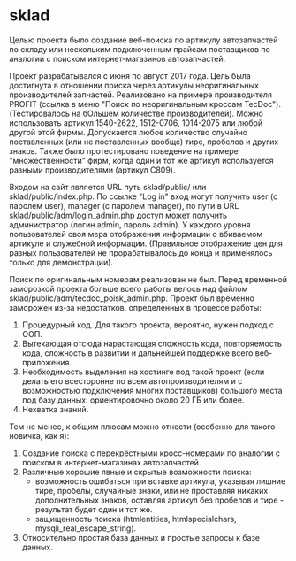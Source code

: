 # sklad
Целью проекта было создание веб-поиска по артикулу автозапчастей по складу или нескольким подключенным прайсам поставщиков по аналогии с поиском интернет-магазинов автозапчастей.

Проект разрабатывался с июня по август 2017 года.
Цель была достигнута в отношении поиска через артикулы неоригинальных производителей запчастей. 
Реализовано на примере производителя PROFIT (ссылка в меню "Поиск по неоригинальным кроссам TecDoc"). (Тестировалось на бОльшем количестве производителей). Можно использовать артикул 1540-2622, 1512-0706, 1014-2075 или любой другой этой фирмы. Допускается любое количество случайно поставленных (или не поставленных вообще) тире, пробелов и других знаков. Также было протестировано поведение на примере "множественности" фирм, когда один и тот же артикул используется разными производителями (артикул C809).

Входом на сайт является URL путь sklad/public/ или sklad/public/index.php.
По ссылке "Log in" вход могут получить user (с паролем user), manager (с паролем manager), по пути в URL sklad/public/adm/login_admin.php доступ может получить администратор (логин admin, пароль admin).
У каждого уровня пользователей своя мера отображения информации о вбиваемом артикуле и служебной информации. (Правильное отображение цен для разных пользователей не прорабатывалось до конца и применялось только для демонстрации).

Поиск по оригинальным номерам реализован не был.
Перед временной заморозкой проекта больше всего работы велось над файлом sklad/public/adm/tecdoc_poisk_admin.php.
Проект был временно заморожен из-за недостатков, определенных в процессе работы:
1. Процедурный код. Для такого проекта, вероятно, нужен подход с ООП.
2. Вытекающая отсюда нарастающая сложность кода, повторяемость кода, сложность в развитии и дальнейшей поддержке всего веб-приложения.
3. Необходимость выделения на хостинге под такой проект (если делать его всесторонне по всем автопроизводителям и с возможностью подключения многих поставщиков) большого места под базу данных: ориентировочно около 20 ГБ или более.
4. Нехватка знаний.

Тем не менее, к общим плюсам можно отнести (особенно для такого новичка, как я):
1. Создание поиска с перекрёстными кросс-номерами по аналогии с поиском в интернет-магазинах автозапчастей.
2. Различные хорошие явные и скрытые возможности поиска: 
	-	возможность ошибаться при вставке артикула, указывая лишние тире, пробелы, случайные знаки, или не проставляя никаких дополнительных знаков, оставляя артикул без пробелов и тире - результат будет один и тот же.
	-	защищенность поиска (htmlentities, htmlspecialchars, mysqli_real_escape_string).
3. Относительно простая база данных и простые запросы к базе данных.
